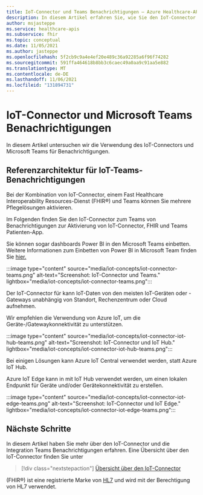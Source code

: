 ```yaml
---
title: IoT-Connector und Teams Benachrichtigungen – Azure Healthcare-APIs
description: In diesem Artikel erfahren Sie, wie Sie den IoT-Connector verwenden und Benachrichtigungen Teams können.
author: msjasteppe
ms.service: healthcare-apis
ms.subservice: fhir
ms.topic: conceptual
ms.date: 11/05/2021
ms.author: jasteppe
ms.openlocfilehash: 5f2cb9c9a4e4ef20e489c36a92285a6f96f74282
ms.sourcegitcommit: 591ffa464618b8bb3c6caec49a0aa9c91aa5e882
ms.translationtype: MT
ms.contentlocale: de-DE
ms.lasthandoff: 11/06/2021
ms.locfileid: "131894731"
---
```

# <a name="iot-connector-and-microsoft-teams-notifications"></a>IoT-Connector und Microsoft Teams Benachrichtigungen

In diesem Artikel untersuchen wir die Verwendung des IoT-Connectors und Microsoft Teams für Benachrichtigungen.

## <a name="iot-connector-and-teams-notifications-reference-architecture"></a>Referenzarchitektur für IoT-Teams-Benachrichtigungen

Bei der Kombination von IoT-Connector, einem Fast Healthcare Interoperability Resources-Dienst (FHIR&#174;) und Teams können Sie mehrere Pflegelösungen aktivieren. 

Im Folgenden finden Sie den IoT-Connector zum Teams von Benachrichtigungen zur Aktivierung von IoT-Connector, FHIR und Teams Patienten-App. 

Sie können sogar dashboards Power BI in den Microsoft Teams einbetten. Weitere Informationen zum Einbetten von Power BI in Microsoft Team finden Sie [hier.](/power-bi/collaborate-share/service-embed-report-microsoft-teams)

:::image type="content" source="media/iot-concepts/iot-connector-teams.png" alt-text="Screenshot: IoT-Connector und Teams." lightbox="media/iot-concepts/iot-connector-teams.png":::

Der IoT-Connector für kann IoT-Daten von den meisten IoT-Geräten oder -Gateways unabhängig von Standort, Rechenzentrum oder Cloud aufnehmen. 

Wir empfehlen die Verwendung von Azure IoT, um die Geräte-/Gatewaykonnektivität zu unterstützen.

:::image type="content" source="media/iot-concepts/iot-connector-iot-hub-teams.png" alt-text="Screenshot: IoT-Connector und IoT Hub." lightbox="media/iot-concepts/iot-connector-iot-hub-teams.png":::

Bei einigen Lösungen kann Azure IoT Central verwendet werden, statt Azure IoT Hub.

Azure IoT Edge kann in mit IoT Hub verwendet werden, um einen lokalen Endpunkt für Geräte und/oder Gerätekonnektivität zu erstellen.

:::image type="content" source="media/iot-concepts/iot-connector-iot-edge-teams.png" alt-text="Screenshot: IoT-Connector und IoT Edge." lightbox="media/iot-concepts/iot-connector-iot-edge-teams.png":::

## <a name="next-steps"></a>Nächste Schritte

In diesem Artikel haben Sie mehr über den IoT-Connector und die Integration Teams Benachrichtigungen erfahren. Eine Übersicht über den IoT-Connector finden Sie unter

>[!div class="nextstepaction"]
>[Übersicht über den IoT-Connector](iot-connector-overview.md)

(FHIR&#174;) ist eine registrierte Marke von [HL7](https://hl7.org/fhir/) und wird mit der Berechtigung von HL7 verwendet.
